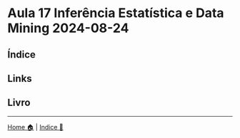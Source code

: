 # Aula 17 Inferência Estatística e Data Mining 2024-08-24

## Índice 

### 

## Links


## Livro


-----

[Home 🏠](../README.md) | [Indice 📇](README.md)